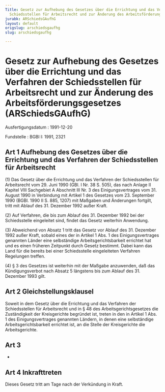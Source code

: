```yaml
---
Title: Gesetz zur Aufhebung des Gesetzes über die Errichtung und das Verfahren der
  Schiedsstellen für Arbeitsrecht und zur Änderung des Arbeitsförderungsgesetzes
jurabk: ARSchiedsGAufhG
layout: default
origslug: arschiedsgaufhg
slug: arschiedsgaufhg

---
```


# Gesetz zur Aufhebung des Gesetzes über die Errichtung und das Verfahren der Schiedsstellen für Arbeitsrecht und zur Änderung des Arbeitsförderungsgesetzes (ARSchiedsGAufhG)

Ausfertigungsdatum
:   1991-12-20

Fundstelle
:   BGBl I: 1991, 2321



## Art 1 Aufhebung des Gesetzes über die Errichtung und das Verfahren der Schiedsstellen für Arbeitsrecht

(1)
Das Gesetz über die Errichtung und das Verfahren der Schiedsstellen für Arbeitsrecht vom 29. Juni 1990 (GBl. I Nr. 38 S. 505), das nach Anlage II Kapitel VIII Sachgebiet A Abschnitt III Nr. 3 des Einigungsvertrages vom 31. August 1990 in Verbindung mit Artikel 1 des Gesetzes vom 23. September 1990 (BGBl. 1990 II S. 885, 1207) mit Maßgaben und Änderungen fortgilt, tritt mit Ablauf des 31. Dezember 1992 außer Kraft.

(2) Auf Verfahren, die bis zum Ablauf des 31. Dezember 1992 bei der Schiedsstelle eingeleitet sind, findet das Gesetz weiterhin Anwendung.

(3) Abweichend von Absatz 1 tritt das Gesetz vor Ablauf des 31. Dezember 1992 außer Kraft, sobald eines der in Artikel 1 Abs. 1 des Einigungsvertrages genannten Länder eine selbständige Arbeitsgerichtsbarkeit errichtet hat und es einen früheren Zeitpunkt durch Gesetz bestimmt. Dabei kann das Land für die bereits bei einer Schiedsstelle eingeleiteten Verfahren Regelungen treffen.

(4) § 3 des Gesetzes ist weiterhin mit der Maßgabe anzuwenden, daß das Kündigungsverbot nach Absatz 5 längstens bis zum Ablauf des 31. Dezember 1993 gilt.


## Art 2 Gleichstellungsklausel

Soweit in dem Gesetz über die Errichtung und das Verfahren der Schiedsstellen für Arbeitsrecht und in § 48 des Arbeitsgerichtsgesetzes die Zuständigkeit der Kreisgerichte begründet ist, treten in den in Artikel 1 Abs. 1 des Einigungsvertrages genannten Ländern, in denen eine selbständige Arbeitsgerichtsbarkeit errichtet ist, an die Stelle der Kreisgerichte die Arbeitsgerichte.


## Art 3

-


## Art 4 Inkrafttreten

Dieses Gesetz tritt am Tage nach der Verkündung in Kraft.

